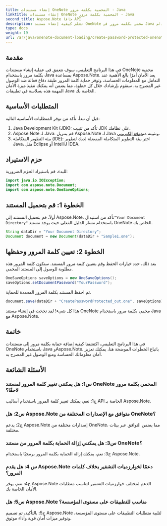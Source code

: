 ```yaml
---
title: إنشاء مستندات OneNote المحمية بكلمة مرور - Java
linktitle: إنشاء مستندات OneNote المحمية بكلمة مرور - Java
second_title: Aspose.Note جافا API
description: تعلم كيفية إنشاء مستند OneNote محمي بكلمة مرور في Java باستخدام Aspose.Note. قم بتعزيز الأمان باتباع الخطوات التعليمية بالخطوات.
type: docs
weight: 19
url: /ar/java/onenote-document-loading/create-password-protected-onenote/
---
```

## مقدمة

في هذا البرنامج التعليمي، سوف نتعمق في عملية إنشاء مستندات OneNote محمية بكلمة مرور باستخدام Java بمساعدة Aspose.Note. يعد الأمان أمرًا بالغ الأهمية عند التعامل مع المعلومات الحساسة، وتوفر حماية كلمة المرور طبقة دفاع فعالة ضد الوصول غير المصرح به. سنقوم بإرشادك خلال كل خطوة، مما يضمن أنه يمكنك تنفيذ ميزة الأمان المهمة هذه بسلاسة في تطبيقات Java الخاصة بك.

## المتطلبات الأساسية

قبل أن نبدأ، تأكد من توفر المتطلبات الأساسية التالية:

1. Java Development Kit (JDK): تأكد من تثبيت JDK على نظامك.
2. Aspose.Note لـ Java: قم بتنزيل Aspose.Note لـ Java وتثبيته من[موقع إلكتروني](https://releases.aspose.com/note/java/).
3. بيئة التطوير المتكاملة (IDE): اختر بيئة التطوير المتكاملة المفضلة لديك لتطوير Java، مثل Eclipse أو IntelliJ IDEA.

## حزم الاستيراد

للبدء، قم باستيراد الحزم الضرورية:

```java
import java.io.IOException;
import com.aspose.note.Document;
import com.aspose.note.OneSaveOptions;
```

## الخطوة 1: قم بتحميل المستند

 أولاً، قم بتحميل المستند إلى Aspose.Note. تأكد من استبدال`"Your Document Directory"` باستخدام مسار الدليل الفعلي حيث يوجد مستند OneNote الخاص بك.

```java
String dataDir = "Your Document Directory";
Document document = new Document(dataDir + "Sample1.one");
```

## الخطوة 2: تعيين كلمة المرور وحفظها

بعد ذلك، حدد خيارات الحفظ وقم بتعيين كلمة مرور المستند. ستكون كلمة المرور هذه مطلوبة للوصول إلى المستند المحمي.

```java
OneSaveOptions saveOptions = new OneSaveOptions();
saveOptions.setDocumentPassword("YourPassword");
```

ثم احفظ المستند بكلمة المرور المحددة للحماية.

```java
document.save(dataDir + "CreatePasswordProtected_out.one", saveOptions);
```

هذا كل شيء! لقد نجحت في إنشاء مستند OneNote محمي بكلمة مرور باستخدام Java مع Aspose.Note.

## خاتمة

في هذا البرنامج التعليمي، اكتشفنا كيفية إضافة حماية بكلمة مرور إلى مستندات OneNote باستخدام Java وAspose.Note. باتباع الخطوات الموضحة هنا، يمكنك تعزيز أمان معلوماتك الحساسة ومنع الوصول غير المصرح به.

## الأسئلة الشائعة

### س1: هل يمكنني تغيير كلمة المرور لمستند OneNote المحمي بكلمة مرور لاحقًا؟

ج1: نعم، يمكنك تغيير كلمة المرور باستخدام أساليب API الخاصة بـ Aspose.Note.

### س2: هل Aspose.Note متوافق مع الإصدارات المختلفة من OneNote؟

ج2: يدعم Aspose.Note إصدارات مختلفة من OneNote، مما يضمن التوافق عبر بيئات مختلفة.

### س3: هل يمكنني إزالة الحماية بكلمة المرور من مستند OneNote؟

ج3: نعم، يمكنك إزالة الحماية بكلمة المرور برمجيًا باستخدام Aspose.Note.

### س 4: هل يقدم Aspose.Note دعمًا لخوارزميات التشفير بخلاف كلمات المرور؟

ج4: نعم، يوفر Aspose.Note الدعم لمختلف خوارزميات التشفير لتناسب متطلبات الأمان الخاصة بك.

### س5: هل Aspose.Note مناسب للتطبيقات على مستوى المؤسسة؟

ج5: بالتأكيد، تم تصميم Aspose.Note لتلبية متطلبات التطبيقات على مستوى المؤسسة، وتوفير ميزات أمان قوية وأداء موثوق.